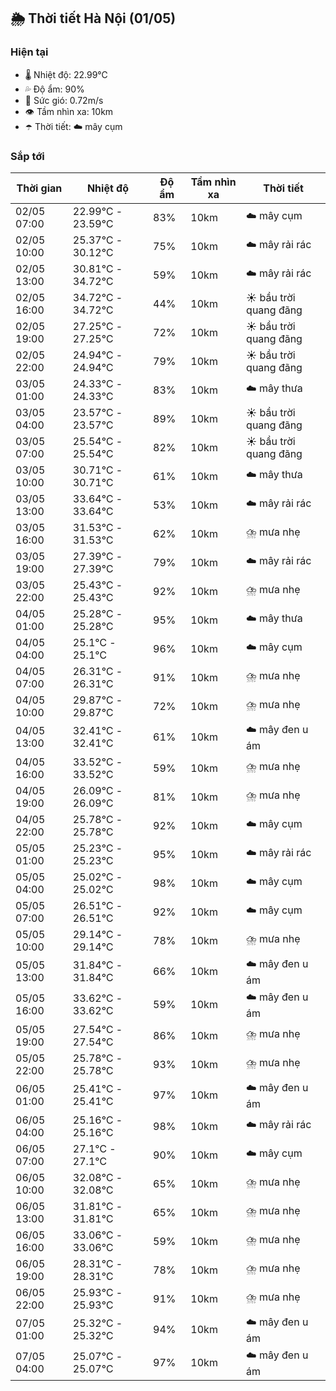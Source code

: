 ## 🌦️ Thời tiết Hà Nội (01/05)

### Hiện tại

- 🌡️ Nhiệt độ: 22.99℃
- 💦 Độ ẩm: 90%
- 💨 Sức gió: 0.72m/s
- 👁️ Tầm nhìn xa: 10km
- ☂️ Thời tiết: ☁️ mây cụm

### Sắp tới

| Thời gian | Nhiệt độ | Độ ẩm | Tầm nhìn xa | Thời tiết |
| --- | --- | --- | --- | --- |
| 02/05 07:00 | 22.99℃ - 23.59℃ | 83% | 10km | ☁️ mây cụm |
| 02/05 10:00 | 25.37℃ - 30.12℃ | 75% | 10km | ☁️ mây rải rác |
| 02/05 13:00 | 30.81℃ - 34.72℃ | 59% | 10km | ☁️ mây rải rác |
| 02/05 16:00 | 34.72℃ - 34.72℃ | 44% | 10km | ☀️ bầu trời quang đãng |
| 02/05 19:00 | 27.25℃ - 27.25℃ | 72% | 10km | ☀️ bầu trời quang đãng |
| 02/05 22:00 | 24.94℃ - 24.94℃ | 79% | 10km | ☀️ bầu trời quang đãng |
| 03/05 01:00 | 24.33℃ - 24.33℃ | 83% | 10km | ☁️ mây thưa |
| 03/05 04:00 | 23.57℃ - 23.57℃ | 89% | 10km | ☀️ bầu trời quang đãng |
| 03/05 07:00 | 25.54℃ - 25.54℃ | 82% | 10km | ☀️ bầu trời quang đãng |
| 03/05 10:00 | 30.71℃ - 30.71℃ | 61% | 10km | ☁️ mây thưa |
| 03/05 13:00 | 33.64℃ - 33.64℃ | 53% | 10km | ☁️ mây rải rác |
| 03/05 16:00 | 31.53℃ - 31.53℃ | 62% | 10km | ⛈️ mưa nhẹ |
| 03/05 19:00 | 27.39℃ - 27.39℃ | 79% | 10km | ☁️ mây rải rác |
| 03/05 22:00 | 25.43℃ - 25.43℃ | 92% | 10km | ⛈️ mưa nhẹ |
| 04/05 01:00 | 25.28℃ - 25.28℃ | 95% | 10km | ☁️ mây thưa |
| 04/05 04:00 | 25.1℃ - 25.1℃ | 96% | 10km | ☁️ mây cụm |
| 04/05 07:00 | 26.31℃ - 26.31℃ | 91% | 10km | ⛈️ mưa nhẹ |
| 04/05 10:00 | 29.87℃ - 29.87℃ | 72% | 10km | ⛈️ mưa nhẹ |
| 04/05 13:00 | 32.41℃ - 32.41℃ | 61% | 10km | ☁️ mây đen u ám |
| 04/05 16:00 | 33.52℃ - 33.52℃ | 59% | 10km | ⛈️ mưa nhẹ |
| 04/05 19:00 | 26.09℃ - 26.09℃ | 81% | 10km | ⛈️ mưa nhẹ |
| 04/05 22:00 | 25.78℃ - 25.78℃ | 92% | 10km | ☁️ mây cụm |
| 05/05 01:00 | 25.23℃ - 25.23℃ | 95% | 10km | ☁️ mây rải rác |
| 05/05 04:00 | 25.02℃ - 25.02℃ | 98% | 10km | ☁️ mây cụm |
| 05/05 07:00 | 26.51℃ - 26.51℃ | 92% | 10km | ☁️ mây cụm |
| 05/05 10:00 | 29.14℃ - 29.14℃ | 78% | 10km | ⛈️ mưa nhẹ |
| 05/05 13:00 | 31.84℃ - 31.84℃ | 66% | 10km | ☁️ mây đen u ám |
| 05/05 16:00 | 33.62℃ - 33.62℃ | 59% | 10km | ☁️ mây đen u ám |
| 05/05 19:00 | 27.54℃ - 27.54℃ | 86% | 10km | ⛈️ mưa nhẹ |
| 05/05 22:00 | 25.78℃ - 25.78℃ | 93% | 10km | ⛈️ mưa nhẹ |
| 06/05 01:00 | 25.41℃ - 25.41℃ | 97% | 10km | ☁️ mây đen u ám |
| 06/05 04:00 | 25.16℃ - 25.16℃ | 98% | 10km | ☁️ mây rải rác |
| 06/05 07:00 | 27.1℃ - 27.1℃ | 90% | 10km | ☁️ mây cụm |
| 06/05 10:00 | 32.08℃ - 32.08℃ | 65% | 10km | ⛈️ mưa nhẹ |
| 06/05 13:00 | 31.81℃ - 31.81℃ | 65% | 10km | ⛈️ mưa nhẹ |
| 06/05 16:00 | 33.06℃ - 33.06℃ | 59% | 10km | ⛈️ mưa nhẹ |
| 06/05 19:00 | 28.31℃ - 28.31℃ | 78% | 10km | ⛈️ mưa nhẹ |
| 06/05 22:00 | 25.93℃ - 25.93℃ | 91% | 10km | ⛈️ mưa nhẹ |
| 07/05 01:00 | 25.32℃ - 25.32℃ | 94% | 10km | ☁️ mây đen u ám |
| 07/05 04:00 | 25.07℃ - 25.07℃ | 97% | 10km | ☁️ mây đen u ám |
